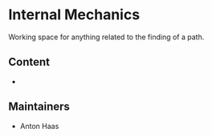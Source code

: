 # Internal Mechanics
Working space for anything related to the finding of a path.

## Content
- 

## Maintainers
- Anton Haas